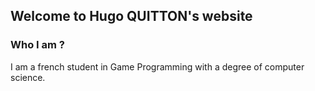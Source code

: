## Welcome to Hugo QUITTON's website

### Who I am ?

I am a french student in Game Programming with a degree of computer science.


